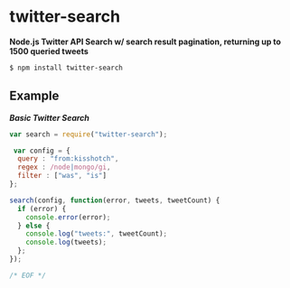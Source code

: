 twitter-search
==============

**Node.js Twitter API Search w/ search result pagination, returning up to 1500 queried tweets**

```bash
$ npm install twitter-search
```

## Example ##

***Basic Twitter Search***

```javascript
var search = require("twitter-search");

 var config = {
  query : "from:kisshotch",
  regex : /node|mongo/gi,
  filter : ["was", "is"]
};

search(config, function(error, tweets, tweetCount) {
  if (error) {
    console.error(error);
  } else {
    console.log("tweets:", tweetCount);
    console.log(tweets);
  };
});

/* EOF */
```